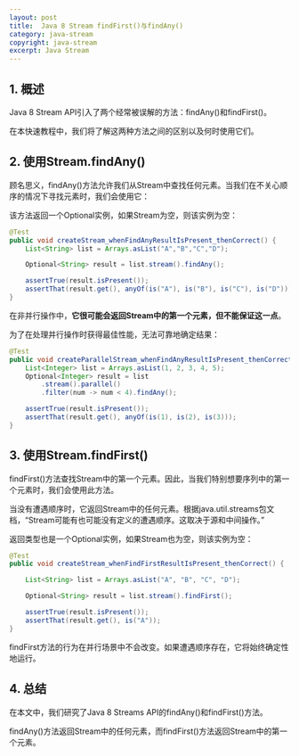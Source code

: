 ```yaml
---
layout: post
title:  Java 8 Stream findFirst()与findAny()
category: java-stream
copyright: java-stream
excerpt: Java Stream
---
```


## 1. 概述

Java 8 Stream API引入了两个经常被误解的方法：findAny()和findFirst()。

在本快速教程中，我们将了解这两种方法之间的区别以及何时使用它们。

## 2. 使用Stream.findAny()

顾名思义，findAny()方法允许我们从Stream中查找任何元素。当我们在不关心顺序的情况下寻找元素时，我们会使用它：

该方法返回一个Optional实例，如果Stream为空，则该实例为空：

```java
@Test
public void createStream_whenFindAnyResultIsPresent_thenCorrect() {
    List<String> list = Arrays.asList("A","B","C","D");

    Optional<String> result = list.stream().findAny();

    assertTrue(result.isPresent());
    assertThat(result.get(), anyOf(is("A"), is("B"), is("C"), is("D")));
}
```

在非并行操作中，**它很可能会返回Stream中的第一个元素，但不能保证这一点**。

为了在处理并行操作时获得最佳性能，无法可靠地确定结果：

```java
@Test
public void createParallelStream_whenFindAnyResultIsPresent_thenCorrect()() {
    List<Integer> list = Arrays.asList(1, 2, 3, 4, 5);
    Optional<Integer> result = list
        .stream().parallel()
        .filter(num -> num < 4).findAny();

    assertTrue(result.isPresent());
    assertThat(result.get(), anyOf(is(1), is(2), is(3)));
}
```

## 3. 使用Stream.findFirst()

findFirst()方法查找Stream中的第一个元素。因此，当我们特别想要序列中的第一个元素时，我们会使用此方法。

当没有遭遇顺序时，它返回Stream中的任何元素。根据java.util.streams包文档，“Stream可能有也可能没有定义的遭遇顺序。这取决于源和中间操作。”

返回类型也是一个Optional实例，如果Stream也为空，则该实例为空：

```java
@Test
public void createStream_whenFindFirstResultIsPresent_thenCorrect() {

    List<String> list = Arrays.asList("A", "B", "C", "D");

    Optional<String> result = list.stream().findFirst();

    assertTrue(result.isPresent());
    assertThat(result.get(), is("A"));
}
```

findFirst方法的行为在并行场景中不会改变。如果遭遇顺序存在，它将始终确定性地运行。

## 4. 总结

在本文中，我们研究了Java 8 Streams API的findAny()和findFirst()方法。

findAny()方法返回Stream中的任何元素，而findFirst()方法返回Stream中的第一个元素。
